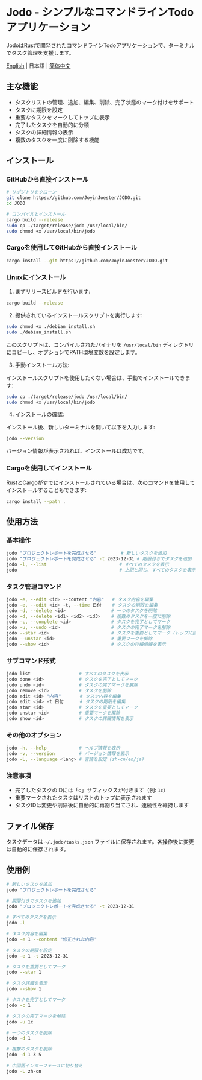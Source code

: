 # Jodo - シンプルなコマンドラインTodoアプリケーション

JodoはRustで開発されたコマンドラインTodoアプリケーションで、ターミナルでタスク管理を支援します。

[English](./README_EN.md) | 日本語 | [简体中文](./README.md)

## 主な機能

- タスクリストの管理、追加、編集、削除、完了状態のマーク付けをサポート
- タスクに期限を設定
- 重要なタスクをマークしてトップに表示
- 完了したタスクを自動的に分類
- タスクの詳細情報の表示
- 複数のタスクを一度に削除する機能

## インストール

### GitHubから直接インストール

```bash
# リポジトリをクローン
git clone https://github.com/JoyinJoester/JODO.git
cd JODO

# コンパイルとインストール
cargo build --release
sudo cp ./target/release/jodo /usr/local/bin/
sudo chmod +x /usr/local/bin/jodo
```

### Cargoを使用してGitHubから直接インストール

```bash
cargo install --git https://github.com/JoyinJoester/JODO.git
```

### Linuxにインストール

1. まずリリースビルドを行います:

```bash
cargo build --release
```

2. 提供されているインストールスクリプトを実行します:

```bash
sudo chmod +x ./debian_install.sh
sudo ./debian_install.sh
```

このスクリプトは、コンパイルされたバイナリを `/usr/local/bin` ディレクトリにコピーし、オプションでPATH環境変数を設定します。

3. 手動インストール方法:

インストールスクリプトを使用したくない場合は、手動でインストールできます:

```bash
sudo cp ./target/release/jodo /usr/local/bin/
sudo chmod +x /usr/local/bin/jodo
```

4. インストールの確認:

インストール後、新しいターミナルを開いて以下を入力します:

```bash
jodo --version
```

バージョン情報が表示されれば、インストールは成功です。

### Cargoを使用してインストール

RustとCargoがすでにインストールされている場合は、次のコマンドを使用してインストールすることもできます:

```bash
cargo install --path .
```

## 使用方法

### 基本操作

```bash
jodo "プロジェクトレポートを完成させる"         # 新しいタスクを追加
jodo "プロジェクトレポートを完成させる" -t 2023-12-31 # 期限付きでタスクを追加
jodo -l, --list                           # すべてのタスクを表示
jodo                                      # 上記と同じ、すべてのタスクを表示
```

### タスク管理コマンド

```bash
jodo -e, --edit <id> --content "内容"   # タスク内容を編集
jodo -e, --edit <id> -t, --time 日付    # タスクの期限を編集
jodo -d, --delete <id>                 # 一つのタスクを削除
jodo -d, --delete <id1> <id2> <id3>    # 複数のタスクを一度に削除
jodo -c, --complete <id>               # タスクを完了としてマーク
jodo -u, --undo <id>                   # タスクの完了マークを解除
jodo --star <id>                       # タスクを重要としてマーク（トップに固定）
jodo --unstar <id>                     # 重要マークを解除
jodo --show <id>                       # タスクの詳細情報を表示
```

### サブコマンド形式

```bash
jodo list                  # すべてのタスクを表示
jodo done <id>             # タスクを完了としてマーク
jodo undo <id>             # タスクの完了マークを解除
jodo remove <id>           # タスクを削除
jodo edit <id> "内容"       # タスク内容を編集
jodo edit <id> -t 日付      # タスクの期限を編集
jodo star <id>             # タスクを重要としてマーク
jodo unstar <id>           # 重要マークを解除
jodo show <id>             # タスクの詳細情報を表示
```

### その他のオプション

```bash
jodo -h, --help            # ヘルプ情報を表示
jodo -v, --version         # バージョン情報を表示
jodo -L, --language <lang> # 言語を設定 (zh-cn/en/ja)
```

### 注意事項

- 完了したタスクのIDには「c」サフィックスが付きます（例: `1c`）
- 重要マークされたタスクはリストのトップに表示されます
- タスクIDは変更や削除後に自動的に再割り当てされ、連続性を維持します

## ファイル保存

タスクデータは `~/.jodo/tasks.json` ファイルに保存されます。各操作後に変更は自動的に保存されます。

## 使用例

```bash
# 新しいタスクを追加
jodo "プロジェクトレポートを完成させる"

# 期限付きでタスクを追加
jodo "プロジェクトレポートを完成させる" -t 2023-12-31

# すべてのタスクを表示
jodo -l

# タスク内容を編集
jodo -e 1 --content "修正された内容"

# タスクの期限を設定
jodo -e 1 -t 2023-12-31

# タスクを重要としてマーク
jodo --star 1

# タスク詳細を表示
jodo --show 1

# タスクを完了としてマーク
jodo -c 1

# タスクの完了マークを解除
jodo -u 1c

# 一つのタスクを削除
jodo -d 1

# 複数のタスクを削除
jodo -d 1 3 5

# 中国語インターフェースに切り替え
jodo -L zh-cn
```
